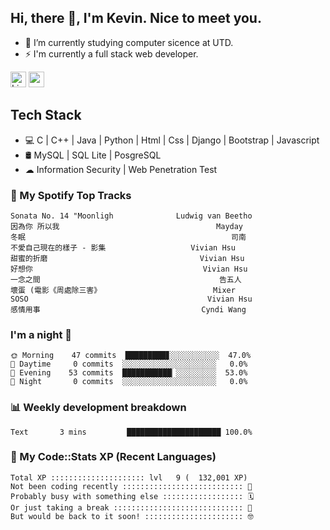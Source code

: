 ## Hi, there 👋, I'm Kevin. Nice to meet you.

- 🌱 I’m currently studying computer sicence at UTD.
- ⚡ I'm currently a full stack web developer.

<a href="https://www.linkedin.com/in/kevin12686/"><img alt="LinkedIn" src="https://img.shields.io/badge/linkedin%20-%230077B5.svg?&style=for-the-badge&logo=linkedin&logoColor=white" height=25></a>
<a href="https://www.instagram.com/kevin12686/"><img src="https://img.shields.io/badge/instagram-3f729b?&style=for-the-badge&logo=instagram&logoColor=white" height=25></a>

## Tech Stack

* 💻 C | C++ | Java | Python | Html | Css | Django | Bootstrap | Javascript
* 🛢️ MySQL | SQL Lite | PosgreSQL
* ☁ Information Security | Web Penetration Test

### 🎵 My Spotify Top Tracks

<!-- spotify start -->

```text
Sonata No. 14 "Moonligh              Ludwig van Beetho
因為你 所以我                                   Mayday
冬眠                                              司南
不愛自己現在的樣子 - 影集                   Vivian Hsu
甜蜜的折磨                                  Vivian Hsu
好想你                                      Vivian Hsu
一念之間                                        告五人
壞蛋 (電影《周處除三害》                         Mixer
SOSO                                        Vivian Hsu
感情用事                                    Cyndi Wang
```

<!-- spotify end -->

### I'm a night 🦉

<!-- early_bird start -->

```text
🌞 Morning    47 commits  █████████▊░░░░░░░░░░░  47.0%
🌆 Daytime     0 commits  ░░░░░░░░░░░░░░░░░░░░░   0.0%
🌃 Evening    53 commits  ███████████▏░░░░░░░░░  53.0%
🌙 Night       0 commits  ░░░░░░░░░░░░░░░░░░░░░   0.0%
```

<!-- early_bird end -->

### 📊 Weekly development breakdown

<!-- code_time start -->

```text
Text       3 mins         █████████████████████ 100.0%
```

<!-- code_time end -->

### 🧰 My Code::Stats XP (Recent Languages)

<!-- codestats start -->

```text
Total XP ::::::::::::::::::::: lvl   9 (  132,001 XP) 
Not been coding recently ::::::::::::::::::::::::::: 🙈
Probably busy with something else :::::::::::::::::: 🗓
Or just taking a break ::::::::::::::::::::::::::::: 🌴
But would be back to it soon! :::::::::::::::::::::: 🤓
```

<!-- codestats end -->
